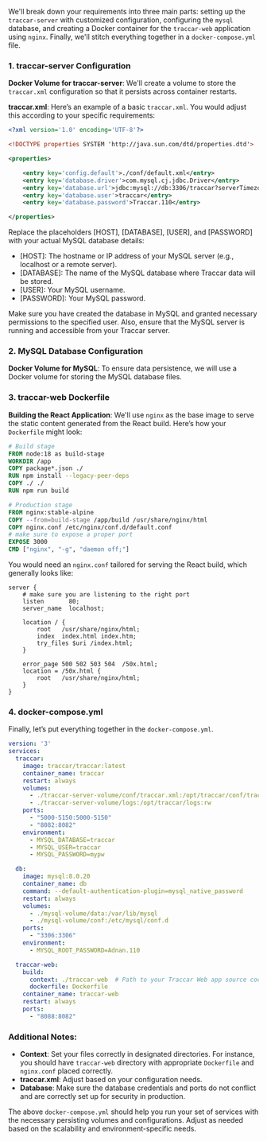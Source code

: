 We'll break down your requirements into three main parts: setting up the `traccar-server` with customized configuration, configuring the `mysql` database, and creating a Docker container for the `traccar-web` application using `nginx`. Finally, we'll stitch everything together in a `docker-compose.yml` file.

### 1. traccar-server Configuration

**Docker Volume for traccar-server**:
We'll create a volume to store the `traccar.xml` configuration so that it persists across container restarts.

**traccar.xml**:
Here’s an example of a basic `traccar.xml`. You would adjust this according to your specific requirements:
```xml
<?xml version='1.0' encoding='UTF-8'?>

<!DOCTYPE properties SYSTEM 'http://java.sun.com/dtd/properties.dtd'>

<properties>

    <entry key='config.default'>./conf/default.xml</entry>
    <entry key='database.driver'>com.mysql.cj.jdbc.Driver</entry>
    <entry key='database.url'>jdbc:mysql://db:3306/traccar?serverTimezone=UTC&amp;useSSL=true&amp;allowMultiQueries=true&amp;autoReconnect=true&amp;useUnicode=yes&amp;characterEncoding=UTF-8&amp;sessionVariables=sql_mode=''</entry>
    <entry key='database.user'>traccar</entry>
    <entry key='database.password'>Traccar.110</entry>

</properties>

```

Replace the placeholders [HOST], [DATABASE], [USER], and [PASSWORD] with your actual MySQL database details:

* [HOST]: The hostname or IP address of your MySQL server (e.g., localhost or a remote server).
* [DATABASE]: The name of the MySQL database where Traccar data will be stored.
* [USER]: Your MySQL username.
* [PASSWORD]: Your MySQL password.

Make sure you have created the database in MySQL and granted necessary permissions to the specified user. Also, ensure that the MySQL server is running and accessible from your Traccar server.

### 2. MySQL Database Configuration

**Docker Volume for MySQL**:
To ensure data persistence, we will use a Docker volume for storing the MySQL database files.

### 3. traccar-web Dockerfile

**Building the React Application**:
We'll use `nginx` as the base image to serve the static content generated from the React build. Here’s how your `Dockerfile` might look:
```Dockerfile
# Build stage
FROM node:18 as build-stage
WORKDIR /app
COPY package*.json ./
RUN npm install --legacy-peer-deps
COPY ./ ./
RUN npm run build

# Production stage
FROM nginx:stable-alpine
COPY --from=build-stage /app/build /usr/share/nginx/html
COPY nginx.conf /etc/nginx/conf.d/default.conf
# make sure to expose a proper port
EXPOSE 3000
CMD ["nginx", "-g", "daemon off;"]
```

You would need an `nginx.conf` tailored for serving the React build, which generally looks like:
```nginx
server {
    # make sure you are listening to the right port
    listen       80;
    server_name  localhost;

    location / {
        root   /usr/share/nginx/html;
        index  index.html index.htm;
        try_files $uri /index.html;
    }

    error_page 500 502 503 504  /50x.html;
    location = /50x.html {
        root   /usr/share/nginx/html;
    }
}
```

### 4. docker-compose.yml

Finally, let’s put everything together in the `docker-compose.yml`.
```yaml
version: '3'
services:
  traccar:
    image: traccar/traccar:latest
    container_name: traccar
    restart: always
    volumes:
      - ./traccar-server-volume/conf/traccar.xml:/opt/traccar/conf/traccar.xml:ro
      - ./traccar-server-volume/logs:/opt/traccar/logs:rw
    ports:
      - "5000-5150:5000-5150"
      - "8082:8082"
    environment:
      - MYSQL_DATABASE=traccar
      - MYSQL_USER=traccar
      - MYSQL_PASSWORD=mypw

  db:
    image: mysql:8.0.20
    container_name: db
    command: --default-authentication-plugin=mysql_native_password
    restart: always
    volumes:
      - ./mysql-volume/data:/var/lib/mysql
      - ./mysql-volume/conf:/etc/mysql/conf.d
    ports:
      - "3306:3306"
    environment:
      - MYSQL_ROOT_PASSWORD=Adnan.110

  traccar-web:
    build:
      context: ./traccar-web  # Path to your Traccar Web app source code
      dockerfile: Dockerfile
    container_name: traccar-web
    restart: always
    ports:
      - "8088:8082"
```

### Additional Notes:
- **Context**: Set your files correctly in designated directories. For instance, you should have `traccar-web` directory with appropriate `Dockerfile` and `nginx.conf` placed correctly.
- **traccar.xml**: Adjust based on your configuration needs.
- **Database**: Make sure the database credentials and ports do not conflict and are correctly set up for security in production.

The above `docker-compose.yml` should help you run your set of services with the necessary persisting volumes and configurations. Adjust as needed based on the scalability and environment-specific needs.
